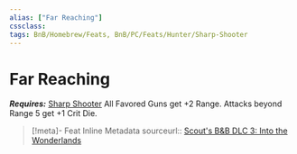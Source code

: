 ```yaml
---
alias: ["Far Reaching"]
cssclass: 
tags: BnB/Homebrew/Feats, BnB/PC/Feats/Hunter/Sharp-Shooter
---
```

# Far Reaching
___Requires:___ [Sharp Shooter](Sharp-Shooter.md)
All Favored Guns get +2 Range.
Attacks beyond Range 5 get +1 Crit Die.

> [!meta]- Feat Inline Metadata
> sourceurl:: [Scout's B&B DLC 3: Into the Wonderlands](https://docs.google.com/document/d/1MLOgrWwcLNTnP9PuXrKiLImy7SUh4hXO8arVUAlmdp0/edit)


